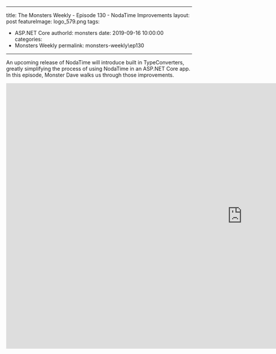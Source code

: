 
---
title: The Monsters Weekly - Episode 130 -  NodaTime Improvements
layout: post
featureImage: logo_579.png
tags: 
  - ASP.NET Core
authorId: monsters
date: 2019-09-16 10:00:00
categories:
  - Monsters Weekly
permalink: monsters-weekly\ep130
---

An upcoming release of NodaTime will introduce built in TypeConverters, greatly simplifying the process of using NodaTime in an ASP.NET Core app. In this episode, Monster Dave walks us through those improvements.

<!--more-->
<iframe width="1280" height="720" src="https://www.youtube.com/embed/dfCAu2NjDUo" frameborder="0" allow="accelerometer; autoplay; encrypted-media; gyroscope; picture-in-picture" allowfullscreen></iframe>
